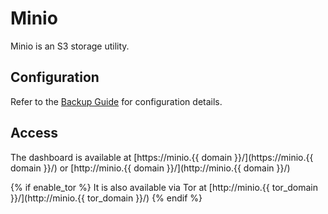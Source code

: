 # Minio

Minio is an S3 storage utility.

## Configuration

Refer to the [Backup Guide](/setup/backups.md) for configuration details.

## Access

The dashboard is available at [https://minio.{{ domain }}/](https://minio.{{ domain }}/) or [http://minio.{{ domain }}/](http://minio.{{ domain }}/)

{% if enable_tor %}
It is also available via Tor at [http://minio.{{ tor_domain }}/](http://minio.{{ tor_domain }}/)
{% endif %}
